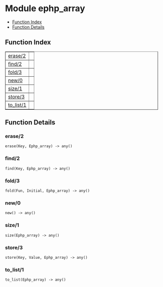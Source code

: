 

# Module ephp_array #
* [Function Index](#index)
* [Function Details](#functions)

<a name="index"></a>

## Function Index ##


<table width="100%" border="1" cellspacing="0" cellpadding="2" summary="function index"><tr><td valign="top"><a href="#erase-2">erase/2</a></td><td></td></tr><tr><td valign="top"><a href="#find-2">find/2</a></td><td></td></tr><tr><td valign="top"><a href="#fold-3">fold/3</a></td><td></td></tr><tr><td valign="top"><a href="#new-0">new/0</a></td><td></td></tr><tr><td valign="top"><a href="#size-1">size/1</a></td><td></td></tr><tr><td valign="top"><a href="#store-3">store/3</a></td><td></td></tr><tr><td valign="top"><a href="#to_list-1">to_list/1</a></td><td></td></tr></table>


<a name="functions"></a>

## Function Details ##

<a name="erase-2"></a>

### erase/2 ###

`erase(Key, Ephp_array) -> any()`

<a name="find-2"></a>

### find/2 ###

`find(Key, Ephp_array) -> any()`

<a name="fold-3"></a>

### fold/3 ###

`fold(Fun, Initial, Ephp_array) -> any()`

<a name="new-0"></a>

### new/0 ###

`new() -> any()`

<a name="size-1"></a>

### size/1 ###

`size(Ephp_array) -> any()`

<a name="store-3"></a>

### store/3 ###

`store(Key, Value, Ephp_array) -> any()`

<a name="to_list-1"></a>

### to_list/1 ###

`to_list(Ephp_array) -> any()`

